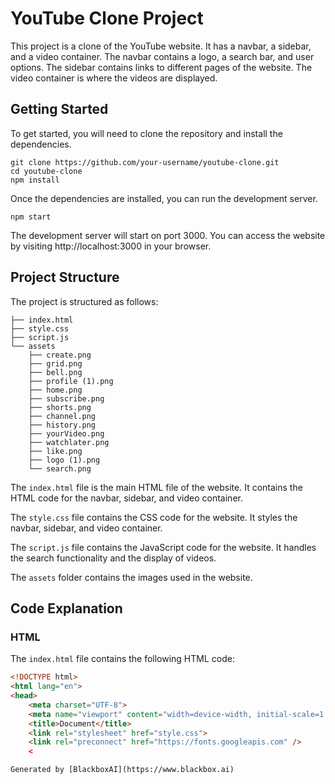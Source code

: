  # YouTube Clone Project

This project is a clone of the YouTube website. It has a navbar, a sidebar, and a video container. The navbar contains a logo, a search bar, and user options. The sidebar contains links to different pages of the website. The video container is where the videos are displayed.

## Getting Started

To get started, you will need to clone the repository and install the dependencies.

```
git clone https://github.com/your-username/youtube-clone.git
cd youtube-clone
npm install
```

Once the dependencies are installed, you can run the development server.

```
npm start
```

The development server will start on port 3000. You can access the website by visiting http://localhost:3000 in your browser.

## Project Structure

The project is structured as follows:

```
├── index.html
├── style.css
├── script.js
└── assets
    ├── create.png
    ├── grid.png
    ├── bell.png
    ├── profile (1).png
    ├── home.png
    ├── subscribe.png
    ├── shorts.png
    ├── channel.png
    ├── history.png
    ├── yourVideo.png
    ├── watchlater.png
    ├── like.png
    ├── logo (1).png
    └── search.png
```

The `index.html` file is the main HTML file of the website. It contains the HTML code for the navbar, sidebar, and video container.

The `style.css` file contains the CSS code for the website. It styles the navbar, sidebar, and video container.

The `script.js` file contains the JavaScript code for the website. It handles the search functionality and the display of videos.

The `assets` folder contains the images used in the website.

## Code Explanation

### HTML

The `index.html` file contains the following HTML code:

```html
<!DOCTYPE html>
<html lang="en">
<head>
    <meta charset="UTF-8">
    <meta name="viewport" content="width=device-width, initial-scale=1.0">
    <title>Document</title>
    <link rel="stylesheet" href="style.css">
    <link rel="preconnect" href="https://fonts.googleapis.com" />
    <

Generated by [BlackboxAI](https://www.blackbox.ai)